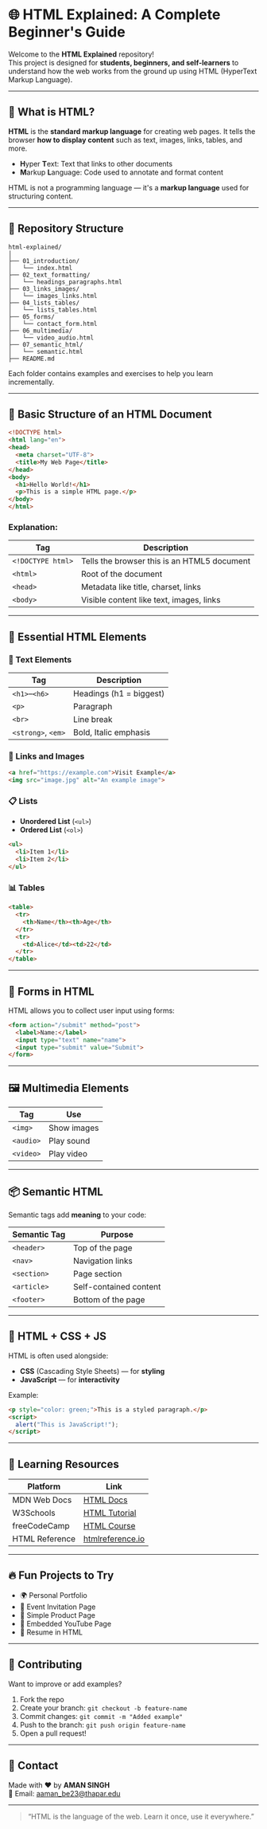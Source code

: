 
# 🌐 HTML Explained: A Complete Beginner's Guide

Welcome to the **HTML Explained** repository!  
This project is designed for **students, beginners, and self-learners** to understand how the web works from the ground up using HTML (HyperText Markup Language).

---

## 📌 What is HTML?

**HTML** is the **standard markup language** for creating web pages. It tells the browser **how to display content** such as text, images, links, tables, and more.

- **H**yper **T**ext: Text that links to other documents
- **M**arkup **L**anguage: Code used to annotate and format content

HTML is not a programming language — it's a **markup language** used for structuring content.

---

## 📁 Repository Structure

```
html-explained/
│
├── 01_introduction/
│   └── index.html
├── 02_text_formatting/
│   └── headings_paragraphs.html
├── 03_links_images/
│   └── images_links.html
├── 04_lists_tables/
│   └── lists_tables.html
├── 05_forms/
│   └── contact_form.html
├── 06_multimedia/
│   └── video_audio.html
├── 07_semantic_html/
│   └── semantic.html
├── README.md
```

Each folder contains examples and exercises to help you learn incrementally.

---

## 🧱 Basic Structure of an HTML Document

```html
<!DOCTYPE html>
<html lang="en">
<head>
  <meta charset="UTF-8">
  <title>My Web Page</title>
</head>
<body>
  <h1>Hello World!</h1>
  <p>This is a simple HTML page.</p>
</body>
</html>
```

### Explanation:

| Tag              | Description                                |
|------------------|--------------------------------------------|
| `<!DOCTYPE html>`| Tells the browser this is an HTML5 document|
| `<html>`         | Root of the document                       |
| `<head>`         | Metadata like title, charset, links        |
| `<body>`         | Visible content like text, images, links   |

---

## 🧩 Essential HTML Elements

### 📌 Text Elements

| Tag      | Description         |
|----------|---------------------|
| `<h1>`–`<h6>` | Headings (h1 = biggest) |
| `<p>`     | Paragraph           |
| `<br>`    | Line break          |
| `<strong>`, `<em>` | Bold, Italic emphasis |

### 🔗 Links and Images

```html
<a href="https://example.com">Visit Example</a>
<img src="image.jpg" alt="An example image">
```

### 📋 Lists

- **Unordered List** (`<ul>`)
- **Ordered List** (`<ol>`)

```html
<ul>
  <li>Item 1</li>
  <li>Item 2</li>
</ul>
```

### 📊 Tables

```html
<table>
  <tr>
    <th>Name</th><th>Age</th>
  </tr>
  <tr>
    <td>Alice</td><td>22</td>
  </tr>
</table>
```

---

## 🧾 Forms in HTML

HTML allows you to collect user input using forms:

```html
<form action="/submit" method="post">
  <label>Name:</label>
  <input type="text" name="name">
  <input type="submit" value="Submit">
</form>
```

---

## 🖼️ Multimedia Elements

| Tag       | Use           |
|-----------|---------------|
| `<img>`   | Show images   |
| `<audio>` | Play sound    |
| `<video>` | Play video    |

---

## 📦 Semantic HTML

Semantic tags add **meaning** to your code:

| Semantic Tag | Purpose                  |
|--------------|--------------------------|
| `<header>`   | Top of the page          |
| `<nav>`      | Navigation links         |
| `<section>`  | Page section             |
| `<article>`  | Self-contained content   |
| `<footer>`   | Bottom of the page       |

---

## 🎨 HTML + CSS + JS

HTML is often used alongside:

- **CSS** (Cascading Style Sheets) — for **styling**
- **JavaScript** — for **interactivity**

Example:

```html
<p style="color: green;">This is a styled paragraph.</p>
<script>
  alert("This is JavaScript!");
</script>
```

---

## 🚀 Learning Resources

| Platform        | Link |
|-----------------|------|
| MDN Web Docs    | [HTML Docs](https://developer.mozilla.org/en-US/docs/Web/HTML) |
| W3Schools       | [HTML Tutorial](https://www.w3schools.com/html/) |
| freeCodeCamp    | [HTML Course](https://www.freecodecamp.org/learn/) |
| HTML Reference  | [htmlreference.io](https://htmlreference.io) |

---

## 🔥 Fun Projects to Try

- 🌍 Personal Portfolio
- 📅 Event Invitation Page
- 🛒 Simple Product Page
- 🎥 Embedded YouTube Page
- 📄 Resume in HTML

---

## 🤝 Contributing

Want to improve or add examples?

1. Fork the repo
2. Create your branch: `git checkout -b feature-name`
3. Commit changes: `git commit -m "Added example"`
4. Push to the branch: `git push origin feature-name`
5. Open a pull request!

---

## 💬 Contact

Made with ❤️ by **AMAN SINGH**  
📧 Email: aaman_be23@thapar.edu  

---

> “HTML is the language of the web. Learn it once, use it everywhere.”

